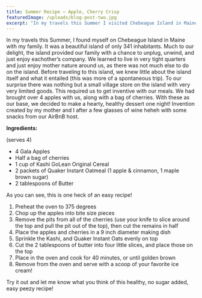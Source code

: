 ```yaml
---
title: Summer Recipe – Apple, Cherry Crisp
featuredImage: /uploads/blog-post-two.jpg
excerpt: "In my travels this Summer I visited Chebeague Island in Maine. I wanted to share the apple, cherry crips that we made."
---
```

In my travels this Summer, I found myself on Chebeague Island in Maine with my family. It was a beautiful island of only 341 inhabitants. Much to our delight, the island provided our family with a chance to unplug, unwind, and just enjoy eachother’s company. We learned to live in very tight quarters and just enjoy mother nature around us, as there was not much else to do on the island. Before traveling to this island, we knew little about the island itself and what it entailed (this was more of a spontaneous trip). To our surprise there was nothing but a small village store on the island with very very limited goods. This required us to get inventive with our meals. We had brought over 4 apples with us, along with a bag of cherries. With these as our base, we decided to make a hearty, healthy dessert one night! Invention created by my mother and I after a few glasses of wine heheh with some snacks from our AirBnB host.



 

**Ingredients:** 

(serves 4)



* 4 Gala Apples
* Half a bag of cherries 
* 1 cup of Kashi GoLean Original Cereal
* 2 packets of Quaker Instant Oatmeal (1 apple & cinnamon, 1 maple brown sugar)
* 2 tablespoons of Butter

As you can see, this is one heck of an easy recipe! 



1. Preheat the oven to 375 degrees
2. Chop up the apples into bite size pieces
3. Remove the pits from all of the cherries (use your knife to slice around the top and pull the pit out of the top), then cut the remains in half
4. Place the apples and cherries in a 9 inch diameter making dish
5. Sprinkle the Kashi, and Quaker Instant Oats evenly on top
6. Cut the 2 tablespoons of butter into four little slices, and place those on the top
7. Place in the oven and cook for 40 minutes, or until golden brown 
8. Remove from the oven and serve with a scoop of your favorite ice cream! 

Try it out and let me know what you think of this healthy, no sugar added, easy peezy recipe!
